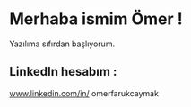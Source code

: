 # Merhaba ismim Ömer ! 
Yazılıma sıfırdan başlıyorum.

## LinkedIn hesabım :
www.linkedin.com/in/
omerfarukcaymak
